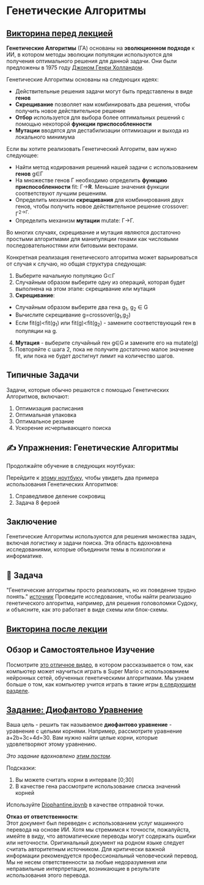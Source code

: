 # Генетические Алгоритмы

## [Викторина перед лекцией](https://red-field-0a6ddfd03.1.azurestaticapps.net/quiz/121)

**Генетические Алгоритмы** (ГА) основаны на **эволюционном подходе** к ИИ, в котором методы эволюции популяции используются для получения оптимального решения для данной задачи. Они были предложены в 1975 году [Джоном Генри Холландом](https://wikipedia.org/wiki/John_Henry_Holland).

Генетические Алгоритмы основаны на следующих идеях:

* Действительные решения задачи могут быть представлены в виде **генов**
* **Скрещивание** позволяет нам комбинировать два решения, чтобы получить новое действительное решение
* **Отбор** используется для выбора более оптимальных решений с помощью некоторой **функции приспособленности**
* **Мутации** вводятся для дестабилизации оптимизации и выхода из локального минимума

Если вы хотите реализовать Генетический Алгоритм, вам нужно следующее:

 * Найти метод кодирования решений нашей задачи с использованием **генов** g∈Γ
 * На множестве генов Γ необходимо определить **функцию приспособленности** fit: Γ→**R**. Меньшие значения функции соответствуют лучшим решениям.
 * Определить механизм **скрещивания** для комбинирования двух генов, чтобы получить новое действительное решение crossover: Γ<sup>2</sub>→Γ.
 * Определить механизм **мутации** mutate: Γ→Γ.

Во многих случаях, скрещивание и мутация являются достаточно простыми алгоритмами для манипуляции генами как числовыми последовательностями или битовыми векторами.

Конкретная реализация генетического алгоритма может варьироваться от случая к случаю, но общая структура следующая:

1. Выберите начальную популяцию G⊂Γ
2. Случайным образом выберите одну из операций, которая будет выполнена на этом этапе: скрещивание или мутация
3. **Скрещивание**:
  * Случайным образом выберите два гена g<sub>1</sub>, g<sub>2</sub> ∈ G
  * Вычислите скрещивание g=crossover(g<sub>1</sub>,g<sub>2</sub>)
  * Если fit(g)<fit(g<sub>1</sub>) или fit(g)<fit(g<sub>2</sub>) - замените соответствующий ген в популяции на g.
4. **Мутация** - выберите случайный ген g∈G и замените его на mutate(g)
5. Повторяйте с шага 2, пока не получите достаточно малое значение fit, или пока не будет достигнут лимит на количество шагов.

## Типичные Задачи

Задачи, которые обычно решаются с помощью Генетических Алгоритмов, включают:

1. Оптимизация расписания
1. Оптимальная упаковка
1. Оптимальное резание
1. Ускорение исчерпывающего поиска

## ✍️ Упражнения: Генетические Алгоритмы

Продолжайте обучение в следующих ноутбуках:

Перейдите к [этому ноутбуку](../../../../../lessons/6-Other/21-GeneticAlgorithms/Genetic.ipynb), чтобы увидеть два примера использования Генетических Алгоритмов:

1. Справедливое деление сокровищ
1. Задача 8 ферзей

## Заключение

Генетические Алгоритмы используются для решения множества задач, включая логистику и задачи поиска. Эта область вдохновлена исследованиями, которые объединили темы в психологии и информатике.

## 🚀 Задача

"Генетические алгоритмы просто реализовать, но их поведение трудно понять." [источник](https://wikipedia.org/wiki/Genetic_algorithm) Проведите исследование, чтобы найти реализацию генетического алгоритма, например, для решения головоломки Судоку, и объясните, как это работает в виде схемы или блок-схемы.

## [Викторина после лекции](https://red-field-0a6ddfd03.1.azurestaticapps.net/quiz/221)

## Обзор и Самостоятельное Изучение

Посмотрите [это отличное видео](https://www.youtube.com/watch?v=qv6UVOQ0F44), в котором рассказывается о том, как компьютер может научиться играть в Super Mario с использованием нейронных сетей, обученных генетическими алгоритмами. Мы узнаем больше о том, как компьютер учится играть в такие игры [в следующем разделе](../22-DeepRL/README.md).

## [Задание: Диофантово Уравнение](../../../../../lessons/6-Other/21-GeneticAlgorithms/Diophantine.ipynb)

Ваша цель - решить так называемое **диофантово уравнение** - уравнение с целыми корнями. Например, рассмотрите уравнение a+2b+3c+4d=30. Вам нужно найти целые корни, которые удовлетворяют этому уравнению.

*Это задание вдохновлено [этим постом](https://habr.com/post/128704/).*

Подсказки:

1. Вы можете считать корни в интервале [0;30]
1. В качестве гена рассмотрите использование списка значений корней

Используйте [Diophantine.ipynb](../../../../../lessons/6-Other/21-GeneticAlgorithms/Diophantine.ipynb) в качестве отправной точки.

**Отказ от ответственности**:  
Этот документ был переведен с использованием услуг машинного перевода на основе ИИ. Хотя мы стремимся к точности, пожалуйста, имейте в виду, что автоматические переводы могут содержать ошибки или неточности. Оригинальный документ на родном языке следует считать авторитетным источником. Для критически важной информации рекомендуется профессиональный человеческий перевод. Мы не несем ответственности за любые недоразумения или неправильные интерпретации, возникающие в результате использования этого перевода.